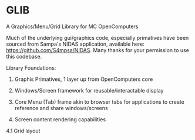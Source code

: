 # GLIB
A Graphics/Menu/Grid Library for MC OpenComputers

Much of the underlying gui/graphics code, especially primatives have been sourced from Sampa's NIDAS application, available here: https://github.com/S4mpsa/NIDAS. Many thanks for your permission to use this codebase.

Library Foundations:

1. Graphis Primatives, 1 layer up from OpenComputers core

2. Windows/Screen framework for reusable/interactable display

3. Core Menu (Tab) frame akin to browser tabs for applications to create reference and share windows/screens

4. Screen content rendering capabilities

4.1 Grid layout
